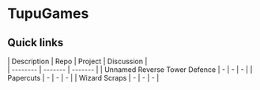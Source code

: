 # TupuGames

## Quick links

| Description | Repo | Project | Discussion |  
| -------- | ------- | ------- |
| Unnamed Reverse Tower Defence | - | - | - |
| Papercuts | - | - | - |
| Wizard Scraps | - | - | - |
